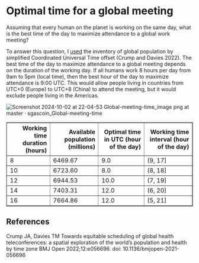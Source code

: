 # Optimal time for a global meeting

Assuming that every human on the planet is working on the same day, what is the best time of the day to maximize attendance to a global work meeting?

To answer this question, I [used](optimal_meeting_time.ipynb) the inventory of global population by simplified Coordinated Universal Time offset (Crump and Davies 2022). The best time of the day to maximize attendance to a global meeting depends on the duration of the working day. If all humans work 8 hours per day from 9am to 5pm (local time), then the best hour of the day to maximize attendance is 9:00 UTC. This would allow people living in countries from UTC+0 (Europe) to UTC+8 (China) to attend the meeting, but it would exclude people living in the Americas.

![Screenshot 2024-10-02 at 22-04-53 Global-meeting-time_image png at master · sgascoin_Global-meeting-time](https://github.com/user-attachments/assets/6fa7ac49-ce03-48b8-bb55-5725321b0d48)

<table border="1" class="dataframe">
  <thead>
    <tr style="text-align: right;">
      <th>Working time duration (hours)</th>
      <th>Available population (millions)</th>
      <th>Optimal time in UTC (hour of the day)</th>
      <th>Working time interval (hour of the day)</th>
    </tr>
  </thead>
  <tbody>
    <tr>
      <td>8</td>
      <td>6469.67</td>
      <td>9.0</td>
      <td>(9, 17]</td>
    </tr>
    <tr>
      <td>10</td>
      <td>6723.60</td>
      <td>8.0</td>
      <td>(8, 18]</td>
    </tr>
    <tr>
      <td>12</td>
      <td>6944.53</td>
      <td>10.0</td>
      <td>(7, 19]</td>
    </tr>
    <tr>
      <td>14</td>
      <td>7403.31</td>
      <td>12.0</td>
      <td>(6, 20]</td>
    </tr>
    <tr>
      <td>16</td>
      <td>7664.86</td>
      <td>12.0</td>
      <td>(5, 21]</td>
    </tr>
  </tbody>
</table>
</div>


## References

Crump JA, Davies TM
Towards equitable scheduling of global health teleconferences: a spatial exploration of the world’s population and health by time zone
BMJ Open 2022;12:e056696. doi: 10.1136/bmjopen-2021-056696

